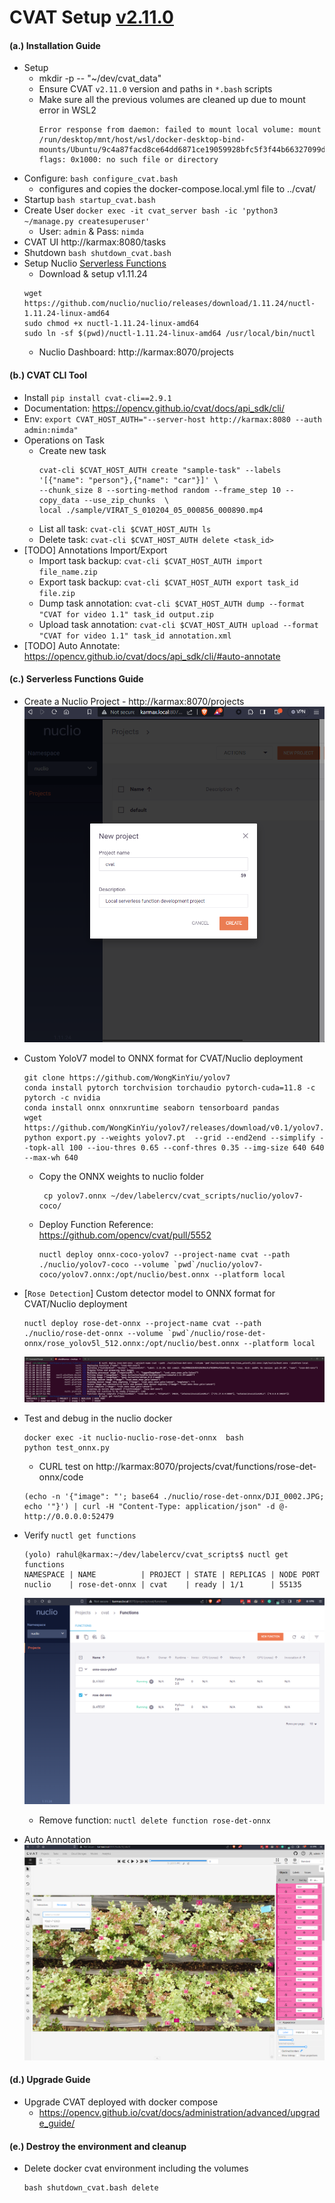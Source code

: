 # CVAT Setup [v2.11.0](https://github.com/opencv/cvat/releases/tag/v2.11.0)

#### (a.) Installation Guide
- Setup
    - mkdir -p -- "~/dev/cvat_data"
    - Ensure CVAT `v2.11.0` version and paths in `*.bash` scripts
    - Make sure all the previous volumes are cleaned up due to mount error in WSL2
        ```
        Error response from daemon: failed to mount local volume: mount /run/desktop/mnt/host/wsl/docker-desktop-bind-mounts/Ubuntu/9c4a87facd8ce64dd6871ce19059928bfc5f3f44b66327099d363cd3999afdac:/var/lib/docker/volumes/cvat_cvat_db/_data, flags: 0x1000: no such file or directory
        ```
- Configure: `bash configure_cvat.bash`
    - configures and copies the docker-compose.local.yml file to ../cvat/ 
- Startup `bash startup_cvat.bash`
- Create User `docker exec -it cvat_server bash -ic 'python3 ~/manage.py createsuperuser'` 
    - User: `admin` & Pass: `nimda`
- CVAT UI http://karmax:8080/tasks
- Shutdown `bash shutdown_cvat.bash`
- Setup Nuclio [Serverless Functions](https://opencv.github.io/cvat/docs/manual/advanced/serverless-tutorial/)
    - Download & setup v1.11.24
    ```
    wget https://github.com/nuclio/nuclio/releases/download/1.11.24/nuctl-1.11.24-linux-amd64
    sudo chmod +x nuctl-1.11.24-linux-amd64
    sudo ln -sf $(pwd)/nuctl-1.11.24-linux-amd64 /usr/local/bin/nuctl
    ```
    - Nuclio Dashboard: http://karmax:8070/projects

#### (b.) CVAT CLI Tool
- Install `pip install cvat-cli==2.9.1`
- Documentation: https://opencv.github.io/cvat/docs/api_sdk/cli/
- Env: `export CVAT_HOST_AUTH="--server-host http://karmax:8080 --auth admin:nimda"`
- Operations on Task
    - Create new task
        ```
        cvat-cli $CVAT_HOST_AUTH create "sample-task" --labels '[{"name": "person"},{"name": "car"}]' \
        --chunk_size 8 --sorting-method random --frame_step 10 --copy_data --use_zip_chunks  \
        local ./sample/VIRAT_S_010204_05_000856_000890.mp4
        ```
    - List all task: `cvat-cli $CVAT_HOST_AUTH ls`
    - Delete  task: `cvat-cli $CVAT_HOST_AUTH delete <task_id>`
- [TODO] Annotations Import/Export
    - Import task backup: `cvat-cli $CVAT_HOST_AUTH import file_name.zip`
    - Export task backup: `cvat-cli $CVAT_HOST_AUTH export task_id file.zip`
    - Dump task annotation: `cvat-cli $CVAT_HOST_AUTH dump --format "CVAT for video 1.1" task_id output.zip`
    - Upload task annotation: `cvat-cli $CVAT_HOST_AUTH upload --format "CVAT for video 1.1" task_id annotation.xml`
- [TODO] Auto Annotate: https://opencv.github.io/cvat/docs/api_sdk/cli/#auto-annotate

#### (c.) Serverless Functions Guide

- Create a Nuclio Project - http://karmax:8070/projects
    ![Project Nuclio](./sample/CVAT-Create_Nuclio_Project.png)
- Custom YoloV7 model to ONNX format for CVAT/Nuclio deployment
    ```
    git clone https://github.com/WongKinYiu/yolov7
    conda install pytorch torchvision torchaudio pytorch-cuda=11.8 -c pytorch -c nvidia
    conda install onnx onnxruntime seaborn tensorboard pandas
    wget https://github.com/WongKinYiu/yolov7/releases/download/v0.1/yolov7.pt
    python export.py --weights yolov7.pt  --grid --end2end --simplify --topk-all 100 --iou-thres 0.65 --conf-thres 0.35 --img-size 640 640 --max-wh 640
    ```
    - Copy the ONNX weights to nuclio folder
        ```
         cp yolov7.onnx ~/dev/labelercv/cvat_scripts/nuclio/yolov7-coco/
        ```
    - Deploy Function Reference: https://github.com/opencv/cvat/pull/5552
        ```
        nuctl deploy onnx-coco-yolov7 --project-name cvat --path ./nuclio/yolov7-coco --volume `pwd`/nuclio/yolov7-coco/yolov7.onnx:/opt/nuclio/best.onnx --platform local
        ```
- [`Rose Detection`] Custom detector model to ONNX format for CVAT/Nuclio deployment
    ```
    nuctl deploy rose-det-onnx --project-name cvat --path ./nuclio/rose-det-onnx --volume `pwd`/nuclio/rose-det-onnx/rose_yolov5l_512.onnx:/opt/nuclio/best.onnx --platform local
    ```
    ![Deploy Nuclio](./sample/CVAT-Deploy-NuclioFunction-Screenshot.png)
    
- Test and debug in the nuclio docker 
    ```
    docker exec -it nuclio-nuclio-rose-det-onnx  bash
    python test_onnx.py
    ```
    - CURL test on http://karmax:8070/projects/cvat/functions/rose-det-onnx/code
    ```
    (echo -n '{"image": "'; base64 ./nuclio/rose-det-onnx/DJI_0002.JPG; echo '"}') | curl -H "Content-Type: application/json" -d @-  http://0.0.0.0:52479 
    ```
- Verify `nuctl get functions`
    ```
    (yolo) rahul@karmax:~/dev/labelercv/cvat_scripts$ nuctl get functions
    NAMESPACE | NAME          | PROJECT | STATE | REPLICAS | NODE PORT
    nuclio    | rose-det-onnx | cvat    | ready | 1/1      | 55135
    ```
    ![Sample Nuclio](./sample/CVAT-AutoAnn-NuclioFunction-Screenshot.png)
    - Remove function: `nuctl delete function rose-det-onnx`
    
- Auto Annotation
![Sample Auto](./sample/CVAT-AutoAnn-Screenshot.png)

#### (d.) Upgrade Guide
- Upgrade CVAT deployed with docker compose 
    - https://opencv.github.io/cvat/docs/administration/advanced/upgrade_guide/

#### (e.) Destroy the environment and cleanup
- Delete docker cvat environment including the volumes
    ```
    bash shutdown_cvat.bash delete
    ```